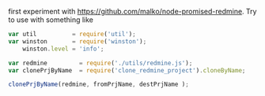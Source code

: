 first experiment with https://github.com/malko/node-promised-redmine. Try to use with something like

```javascript
var util          = require('util');
var winston       = require('winston');
    winston.level = 'info';

var redmine         = require('./utils/redmine.js');
var clonePrjByName  = require('clone_redmine_project').cloneByName;

clonePrjByName(redmine, fromPrjName, destPrjName );

```
